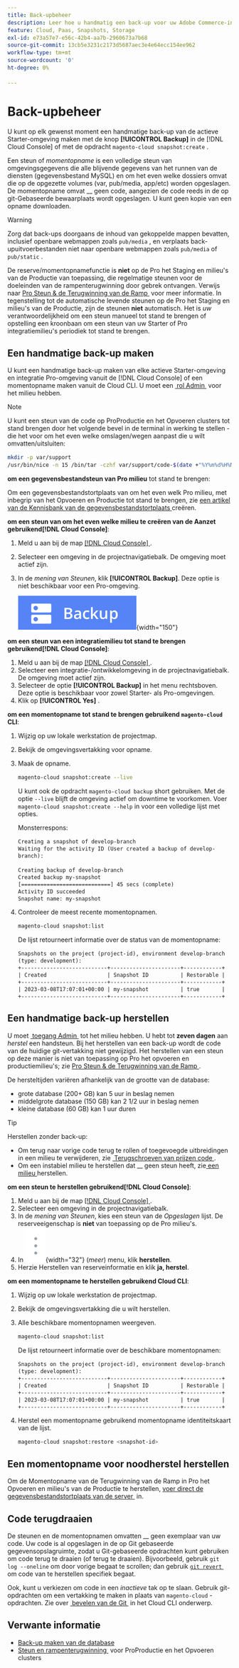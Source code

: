```yaml
---
title: Back-upbeheer
description: Leer hoe u handmatig een back-up voor uw Adobe Commerce-infrastructuurproject in de cloud kunt maken en herstellen.
feature: Cloud, Paas, Snapshots, Storage
exl-id: e73a57e7-e56c-42b4-aa7b-2960673a7b68
source-git-commit: 13cb5e3231c2173d5687aec3e4e64ecc154ee962
workflow-type: tm+mt
source-wordcount: '0'
ht-degree: 0%

---
```


# Back-upbeheer

U kunt op elk gewenst moment een handmatige back-up van de actieve Starter-omgeving maken met de knop **[!UICONTROL Backup]** in de [!DNL Cloud Console] of met de opdracht `magento-cloud snapshot:create` .

Een steun of _momentopname_ is een volledige steun van omgevingsgegevens die alle blijvende gegevens van het runnen van de diensten (gegevensbestand MySQL) en om het even welke dossiers omvat die op de opgezette volumes (var, pub/media, app/etc) worden opgeslagen. De momentopname omvat __ geen code, aangezien de code reeds in de op git-Gebaseerde bewaarplaats wordt opgeslagen. U kunt geen kopie van een opname downloaden.

>[!WARNING]
>
>Zorg dat back-ups doorgaans de inhoud van gekoppelde mappen bevatten, inclusief openbare webmappen zoals `pub/media` , en verplaats back-upuitvoerbestanden niet naar openbare webmappen zoals `pub/media` of `pub/static` .

De reserve/momentopnamefunctie is **niet** op de Pro het Staging en milieu&#39;s van de Productie van toepassing, die regelmatige steunen voor de doeleinden van de rampenterugwinning door gebrek ontvangen. Verwijs naar [&#x200B; Pro Steun &amp; de Terugwinning van de Ramp &#x200B;](../architecture/pro-architecture.md#backup-and-disaster-recovery) voor meer informatie. In tegenstelling tot de automatische levende steunen op de Pro het Staging en milieu&#39;s van de Productie, zijn de steunen **niet** automatisch. Het is _uw_ verantwoordelijkheid om een steun manueel tot stand te brengen of opstelling een kroonbaan om een steun van uw Starter of Pro integratiemilieu&#39;s periodiek tot stand te brengen.

## Een handmatige back-up maken

U kunt een handmatige back-up maken van elke actieve Starter-omgeving en integratie Pro-omgeving vanuit de [!DNL Cloud Console] of een momentopname maken vanuit de Cloud CLI. U moet een [&#x200B; rol Admin &#x200B;](../project/user-access.md) voor het milieu hebben.

>[!NOTE]
>
>U kunt een steun van de code op ProProductie en het Opvoeren clusters tot stand brengen door het volgende bevel in de terminal in werking te stellen - die het voor om het even welke omslagen/wegen aanpast die u wilt omvatten/uitsluiten:
>
>```bash
>mkdir -p var/support
>/usr/bin/nice -n 15 /bin/tar -czhf var/support/code-$(date +"%Y%m%d%H%M%p").tar.gz app bin composer.* dev lib pub/*.php pub/errors setup vendor --exclude='pub/media'
>```

**om een gegevensbestandsteun van Pro milieu** tot stand te brengen:

Om een gegevensbestandstortplaats van om het even welk Pro milieu, met inbegrip van het Opvoeren en Productie tot stand te brengen, zie [&#x200B; een artikel van de Kennisbank van de gegevensbestandstortplaats &#x200B;](https://experienceleague.adobe.com/nl/docs/commerce-knowledge-base/kb/how-to/create-database-dump-on-cloud) creëren.

**om een steun van om het even welke milieu te creëren van de Aanzet gebruikend[!DNL Cloud Console]**:

1. Meld u aan bij de map [[!DNL Cloud Console] &#x200B;](https://console.adobecommerce.com) .
1. Selecteer een omgeving in de projectnavigatiebalk. De omgeving moet actief zijn.
1. In de _mening van Steunen_, klik **[!UICONTROL Backup]**. Deze optie is niet beschikbaar voor een Pro-omgeving.

   ![&#x200B; Steun &#x200B;](../../assets/button-backup.png){width="150"}

**om een steun van een integratiemilieu tot stand te brengen gebruikend[!DNL Cloud Console]**:

1. Meld u aan bij de map [[!DNL Cloud Console] &#x200B;](https://console.adobecommerce.com) .
1. Selecteer een integratie-/ontwikkelomgeving in de projectnavigatiebalk. De omgeving moet actief zijn.
1. Selecteer de optie **[!UICONTROL Backup]** in het menu rechtsboven. Deze optie is beschikbaar voor zowel Starter- als Pro-omgevingen.
1. Klik op **[!UICONTROL Yes]** .

**om een momentopname tot stand te brengen gebruikend `magento-cloud` CLI**:

1. Wijzig op uw lokale werkstation de projectmap.
1. Bekijk de omgevingsvertakking voor opname.
1. Maak de opname.

   ```bash
   magento-cloud snapshot:create --live
   ```

   U kunt ook de opdracht `magento-cloud backup` short gebruiken. Met de optie `--live` blijft de omgeving actief om downtime te voorkomen. Voer `magento-cloud snapshot:create --help` in voor een volledige lijst met opties.

   Monsterrespons:

   ```
   Creating a snapshot of develop-branch
   Waiting for the activity ID (User created a backup of develop-branch):
   
   Creating backup of develop-branch
   Created backup my-snapshot
   [============================] 45 secs (complete)
   Activity ID succeeded
   Snapshot name: my-snapshot
   ```

1. Controleer de meest recente momentopnamen.

   ```bash
   magento-cloud snapshot:list
   ```

   De lijst retourneert informatie over de status van de momentopname:

   ```
   Snapshots on the project (project-id), environment develop-branch (type: development):
   +---------------------------+----------------------+------------+
   | Created                   | Snapshot ID          | Restorable |
   +---------------------------+----------------------+------------+
   | 2023-03-08T17:07:01+00:00 | my-snapshot          | true       |
   +---------------------------+----------------------+------------+
   ```

## Een handmatige back-up herstellen

U moet [&#x200B; toegang Admin &#x200B;](../project/user-access.md) tot het milieu hebben. U hebt tot **zeven dagen** aan _herstel_ een handsteun. Bij het herstellen van een back-up wordt de code van de huidige git-vertakking niet gewijzigd. Het herstellen van een steun op deze manier is niet van toepassing op Pro het opvoeren en productiemilieu&#39;s; zie [&#x200B; Pro Steun &amp; de Terugwinning van de Ramp &#x200B;](../architecture/pro-architecture.md#backup-and-disaster-recovery).

De hersteltijden variëren afhankelijk van de grootte van de database:

- grote database (200+ GB) kan 5 uur in beslag nemen
- middelgrote database (150 GB) kan 2 1/2 uur in beslag nemen
- kleine database (60 GB) kan 1 uur duren

>[!TIP]
>
>Herstellen zonder back-up:
>
>- Om terug naar vorige code terug te rollen of toegevoegde uitbreidingen in een milieu te verwijderen, zie [&#x200B; Terugschroeven van prijzen code &#x200B;](#roll-back-code).
>- Om een instabiel milieu te herstellen dat __ geen steun heeft, zie [&#x200B; een milieu &#x200B;](../development/restore-environment.md) herstellen.

**om een steun te herstellen gebruikend[!DNL Cloud Console]**:

1. Meld u aan bij de map [[!DNL Cloud Console] &#x200B;](https://console.adobecommerce.com) .
1. Selecteer een omgeving in de projectnavigatiebalk.
1. In de _mening van Steunen_, kies een steun van de _Opgeslagen_ lijst. De reserveeigenschap is **niet** van toepassing op de Pro milieu&#39;s.
1. In ![&#x200B; Meer &#x200B;](../../assets/icon-more.png){width="32"} (_meer_) menu, klik **herstellen**.
1. Herzie Herstellen van reserveinformatie en klik **ja, herstel**.

**om een momentopname te herstellen gebruikend Cloud CLI**:

1. Wijzig op uw lokale werkstation de projectmap.
1. Bekijk de omgevingsvertakking die u wilt herstellen.
1. Alle beschikbare momentopnamen weergeven.

   ```bash
   magento-cloud snapshot:list
   ```

   De lijst retourneert informatie over de beschikbare momentopnamen:

   ```
   Snapshots on the project (project-id), environment develop-branch (type: development):
   +---------------------------+----------------------+------------+
   | Created                   | Snapshot ID          | Restorable |
   +---------------------------+----------------------+------------+
   | 2023-03-08T17:07:01+00:00 | my-snapshot          | true       |
   +---------------------------+----------------------+------------+
   ```

1. Herstel een momentopname gebruikend momentopname identiteitskaart van de lijst.

   ```bash
   magento-cloud snapshot:restore <snapshot-id>
   ```

## Een momentopname voor noodherstel herstellen

Om de Momentopname van de Terugwinning van de Ramp in Pro het Opvoeren en milieu&#39;s van de Productie te herstellen, [&#x200B; voer direct de gegevensbestandstortplaats van de server &#x200B;](https://experienceleague.adobe.com/nl/docs/commerce-knowledge-base/kb/how-to/restore-a-db-snapshot-from-staging-or-production#meth3) in.

## Code terugdraaien

De steunen en de momentopnamen omvatten __ geen exemplaar van uw code. Uw code is al opgeslagen in de op Git gebaseerde gegevensopslagruimte, zodat u Git-gebaseerde opdrachten kunt gebruiken om code terug te draaien (of terug te draaien). Bijvoorbeeld, gebruik `git log --oneline` om door vorige begaat te scrollen; dan gebruik [`git revert` &#x200B;](https://git-scm.com/docs/git-revert) om code van te herstellen specifiek begaat.

Ook, kunt u verkiezen om code in een _inactieve_ tak op te slaan. Gebruik git-opdrachten om een vertakking te maken in plaats van `magento-cloud` -opdrachten. Zie over [&#x200B; bevelen van de Git &#x200B;](../dev-tools/cloud-cli-overview.md#git-commands) in het Cloud CLI onderwerp.

## Verwante informatie

- [Back-up maken van de database](database-dump.md)
- [&#x200B; Steun en rampenterugwinning &#x200B;](../architecture/pro-architecture.md#backup-and-disaster-recovery) voor ProProductie en het Opvoeren clusters
